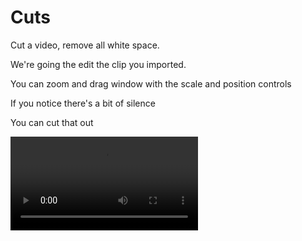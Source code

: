 # Cuts

Cut a video, remove all white space.

We're going the edit the clip you imported.

You can zoom and drag window with the scale and position controls

If you notice there's a bit of silence

You can cut that out  
 
<video controls>
    <source src="./assets/cuts.mp4" type="video/mp4">
    Your browser does not support the video tag.
</video> 
